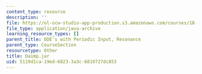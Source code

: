 ```yaml
---
content_type: resource
description: ''
file: https://ol-ocw-studio-app-production.s3.amazonaws.com/courses/18-03sc-differential-equations-fall-2011/5119d1ca19ed68233a3c6819727dc853_Daimp.jar
file_type: application/java-archive
learning_resource_types: []
parent_title: ODE's with Periodic Input, Resonance
parent_type: CourseSection
resourcetype: Other
title: Daimp.jar
uid: 5119d1ca-19ed-6823-3a3c-6819727dc853
---
```


